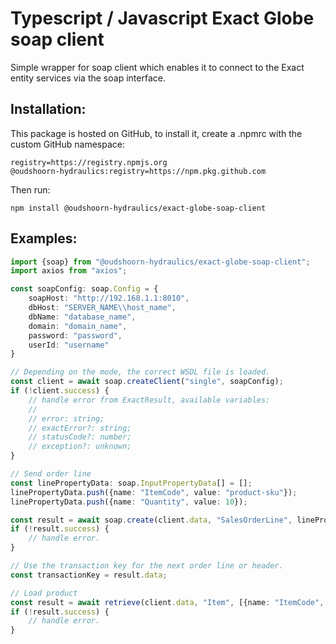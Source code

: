 # Typescript / Javascript Exact Globe soap client

Simple wrapper for soap client which enables it to connect to the Exact entity services via the soap interface.

## Installation:

This package is hosted on GitHub, to install it, create a .npmrc with the custom GitHub namespace:

```
registry=https://registry.npmjs.org
@oudshoorn-hydraulics:registry=https://npm.pkg.github.com
```

Then run:
```
npm install @oudshoorn-hydraulics/exact-globe-soap-client
```

## Examples:

```typescript
import {soap} from "@oudshoorn-hydraulics/exact-globe-soap-client";
import axios from "axios";

const soapConfig: soap.Config = {
    soapHost: "http://192.168.1.1:8010",
    dbHost: "SERVER_NAME\\host_name",
    dbName: "database_name",
    domain: "domain_name",
    password: "password",
    userId: "username"
}

// Depending on the mode, the correct WSDL file is loaded.
const client = await soap.createClient("single", soapConfig);
if (!client.success) {
    // handle error from ExactResult, available variables:
    //
    // error: string;
    // exactError?: string;
    // statusCode?: number;
    // exception?: unknown;
}

// Send order line
const linePropertyData: soap.InputPropertyData[] = [];
linePropertyData.push({name: "ItemCode", value: "product-sku"});
linePropertyData.push({name: "Quantity", value: 10});

const result = await soap.create(client.data, "SalesOrderLine", linePropertyData);
if (!result.success) {
    // handle error.
}

// Use the transaction key for the next order line or header.
const transactionKey = result.data;

// Load product
const result = await retrieve(client.data, "Item", [{name: "ItemCode", value: "itemcode"}]);
if (!result.success) {
    // handle error.
}
```
